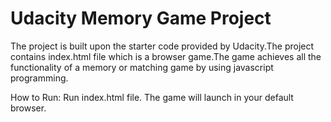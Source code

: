 # Udacity Memory Game Project

The project is built upon the starter code provided by Udacity.The project contains index.html file which is a browser game.The game achieves all the functionality of a memory or matching game by using javascript programming.

How to Run:
Run index.html file. The game will launch in your default browser.

